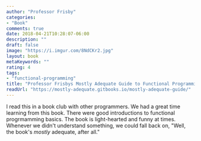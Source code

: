 ```yaml
---
author: "Professor Frisby"
categories:
- "Book"
comments: true
date: 2018-04-21T10:28:07-06:00
description: ""
draft: false
image: "https://i.imgur.com/8NdCKr2.jpg"
layout: book
metaKeywords: ""
rating: 4
tags:
- "functional-programming"
title: "Professor Frisbys Mostly Adequate Guide to Functional Programming"
readUrl: "https://mostly-adequate.gitbooks.io/mostly-adequate-guide/"
---
```


I read this in a book club with other programmers.  We had a great time learning from this book.  There were good introductions to functional progrmamming basics.  The book is light-hearted and funny at times.  Whenever we didn't understand something, we could fall back on, "Well, the book's *mostly* adequate, after all."

<!--more-->
